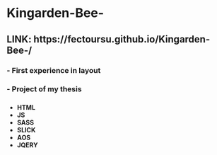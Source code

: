# Kingarden-Bee-
<h2>LINK:
https://fectoursu.github.io/Kingarden-Bee-/ 
</h2>
<h3>
- First experience in layout
<h3>
<h3>
- Project of my thesis
<h3>
 <h4>
<ul>
  <li>
    HTML
  </li>
    <li>
    JS
  </li>
    <li>
    SASS
  </li>
    <li>
    SLICK
  </li>
    <li>
    AOS
  </li>
    <li>
    JQERY
  </li>
</ul>
   </h4>
